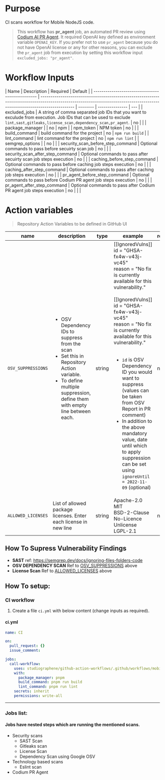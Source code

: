 # Purpose

CI scans workflow for Mobile NodeJS code.

> This workflow has **pr_agent** job, an automated PR review using [Codium AI PR Agent](https://www.codium.ai/products/git-plugin/). It required OpenAI key defined as environment variable `OPENAI_KEY`. If you prefer not to use `pr_agent` because you do not have OpenAI license or any for other reasons, you can exclude the `pr_agent` job from execution by setting this workflow input `excluded_jobs: "pr_agent"`.

# Workflow Inputs

| Name                                              | Description                                                                                                                                                                   | Required | Default         |
| ------------------------------------------------- | ----------------------------------------------------------------------------------------------------------------------------------------------------------------------------- | -------- | --------------- | --- |
| excluded_jobs <a name="inputs_EXCLUDED_JOBS"></a> | A string of comma separated job IDs that you want to exculude from execution. Job IDs that can be used to exclude `lint,sast,gitleaks,license_scan,dependency_scan,pr_agent`. | no       |                 |
| package_manager                                   |                                                                                                                                                                               | no       | npm             |
| npm_token                                         | NPM token                                                                                                                                                                     | no       |                 |
| build_command                                     | build command for the project                                                                                                                                                 | no       | `npm run build` |
| lint_command                                      | lint command for the project                                                                                                                                                  | no       | `npm run lint`  |
| semgrep_options                                   |                                                                                                                                                                               | no       |                 |
| security_scan_before_step_command                 | Optional commands to pass before secuirty scan job                                                                                                                            | no       |                 |
| security_scan_after_step_command                  | Optional commands to pass after secuirty scan job steps execution                                                                                                             | no       |                 |
| caching_before_step_command                       | Optional commands to pass before caching job steps execution                                                                                                                  | no       |                 |
| caching_after_step_command                        | Optional commands to pass after caching job steps execution                                                                                                                   | no       |                 |
| pr_agent_before_step_command                      | Optional commands to pass before Codium PR agent job steps execution                                                                                                          | no       |                 |
| pr_agent_after_step_command                       | Optional commands to pass after Codium PR agent job steps execution                                                                                                           | no       |                 |     |

# Action variables

> Repository Action Variables to be defined in GitHub UI

| name                                                                | description                                                                                                                                                                                 | type   | example                                                                                                                                                                                                                                                                                                                                                                                                                                                                                                                       | required |
| ------------------------------------------------------------------- | ------------------------------------------------------------------------------------------------------------------------------------------------------------------------------------------- | ------ | ----------------------------------------------------------------------------------------------------------------------------------------------------------------------------------------------------------------------------------------------------------------------------------------------------------------------------------------------------------------------------------------------------------------------------------------------------------------------------------------------------------------------------- | -------- |
| `OSV_SUPPRESSIONS` <a name="action_variables_OSV_SUPPRESSIONS"></a> | <ul><li>OSV Dependency IDs to suppress from the scan</li><li>Set this in Repository Action variable.</li><li>To define multiple suppression, define them with empty line between each.</ul> | string | [[IgnoredVulns]]<br>id = "GHSA-fx4w-v43j-vc45"<br>reason = "No fix is currently available for this vulnerability."<br><br>[[IgnoredVulns]]<br>id = "GHSA-fx4w-v43j-vc45"<br>reason = "No fix is currently available for this vulnerability."<br><br><ul><li>`id` is OSV Dependency ID you would want to suppress (values can be taken from OSV Report in PR comment)</li><li>In addition to the above mandatory value, date until which to apply suppression can be set using `ignoreUntil = 2022-11-09` (optional)</li></ul> | no       |
| `ALLOWED_LICENSES` <a name="action_variables_ALLOWED_LICENSES"></a> | List of allowed package licenses. Enter each license in new line                                                                                                                            | string | Apache-2.0<br>MIT<br>BSD-2-Clause<br>No-Licence<br>Unlicense<br>LGPL-2.1                                                                                                                                                                                                                                                                                                                                                                                                                                                      | no       |

## How To Supress Vulnerability Findings

- **SAST**
  ref: https://semgrep.dev/docs/ignoring-files-folders-code
- **OSV DEPENDENCY SCAN**
  Ref to [OSV_SUPPRESSIONS](#action_variables_OSV_SUPPRESSIONS) above
- **License Scan**
  Ref to [ALLOWED_LICENSES](#action_variables_ALLOWED_LICENSES) above

## How To setup:

### CI workflow

1. Create a file `ci.yml` with below content (change inputs as required).

#### ci.yml

```yaml
name: CI

on:
  pull_request: {}
  issue_comment:

jobs:
  call-workflow:
    uses: studiographene/github-action-workflows/.github/workflows/mobile-nodejs-ci.yml@master # if you want alternatively pin to tag version version
    with:
      package_manager: pnpm
      build_command: pnpm run build
      lint_command: pnpm run lint
    secrets: inherit
    permissions: write-all
```

---

### Jobs list:

#### Jobs have nested steps which are running the mentioned scans.

- Security scans
  - SAST Scan
  - Gitleaks scan
  - License Scan
  - Dependency Scan using Google OSV
- Technology based scans
  - Eslint scan
- Codium PR Agent
